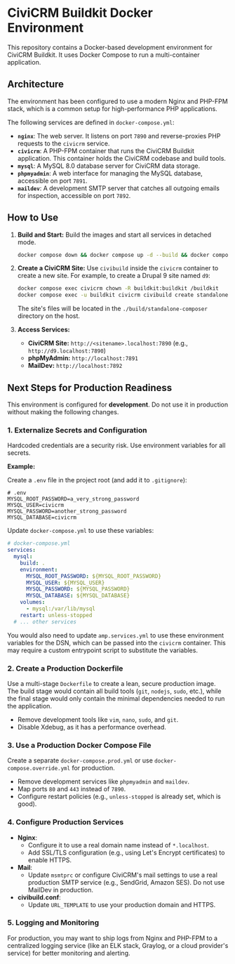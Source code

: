 # CiviCRM Buildkit Docker Environment

This repository contains a Docker-based development environment for CiviCRM Buildkit. It uses Docker Compose to run a multi-container application.

## Architecture

The environment has been configured to use a modern Nginx and PHP-FPM stack, which is a common setup for high-performance PHP applications.

The following services are defined in `docker-compose.yml`:

- **`nginx`**: The web server. It listens on port `7890` and reverse-proxies PHP requests to the `civicrm` service.
- **`civicrm`**: A PHP-FPM container that runs the CiviCRM Buildkit application. This container holds the CiviCRM codebase and build tools.
- **`mysql`**: A MySQL 8.0 database server for CiviCRM data storage.
- **`phpmyadmin`**: A web interface for managing the MySQL database, accessible on port `7891`.
- **`maildev`**: A development SMTP server that catches all outgoing emails for inspection, accessible on port `7892`.

## How to Use

1.  **Build and Start:**
    Build the images and start all services in detached mode.

    ```bash
    docker compose down && docker compose up -d --build && docker compose logs -f
    ```

2.  **Create a CiviCRM Site:**
    Use `civibuild` inside the `civicrm` container to create a new site. For example, to create a Drupal 9 site named `d9`:

    ```bash
    docker compose exec civicrm chown -R buildkit:buildkit /buildkit
    docker compose exec -u buildkit civicrm civibuild create standalone-composer stable
    ```

    The site's files will be located in the `./build/standalone-composer` directory on the host.

3.  **Access Services:**
    - **CiviCRM Site:** `http://<sitename>.localhost:7890` (e.g., `http://d9.localhost:7890`)
    - **phpMyAdmin:** `http://localhost:7891`
    - **MailDev:** `http://localhost:7892`

## Next Steps for Production Readiness

This environment is configured for **development**. Do not use it in production without making the following changes.

### 1. Externalize Secrets and Configuration

Hardcoded credentials are a security risk. Use environment variables for all secrets.

**Example:**

Create a `.env` file in the project root (and add it to `.gitignore`):

```env
# .env
MYSQL_ROOT_PASSWORD=a_very_strong_password
MYSQL_USER=civicrm
MYSQL_PASSWORD=another_strong_password
MYSQL_DATABASE=civicrm
```

Update `docker-compose.yml` to use these variables:

```yaml
# docker-compose.yml
services:
  mysql:
    build: .
    environment:
      MYSQL_ROOT_PASSWORD: ${MYSQL_ROOT_PASSWORD}
      MYSQL_USER: ${MYSQL_USER}
      MYSQL_PASSWORD: ${MYSQL_PASSWORD}
      MYSQL_DATABASE: ${MYSQL_DATABASE}
    volumes:
      - mysql:/var/lib/mysql
    restart: unless-stopped
  # ... other services
```

You would also need to update `amp.services.yml` to use these environment variables for the DSN, which can be passed into the `civicrm` container. This may require a custom entrypoint script to substitute the variables.

### 2. Create a Production Dockerfile

Use a multi-stage `Dockerfile` to create a lean, secure production image. The build stage would contain all build tools (`git`, `nodejs`, `sudo`, etc.), while the final stage would only contain the minimal dependencies needed to run the application.

- Remove development tools like `vim`, `nano`, `sudo`, and `git`.
- Disable Xdebug, as it has a performance overhead.

### 3. Use a Production Docker Compose File

Create a separate `docker-compose.prod.yml` or use `docker-compose.override.yml` for production.

- Remove development services like `phpmyadmin` and `maildev`.
- Map ports `80` and `443` instead of `7890`.
- Configure restart policies (e.g., `unless-stopped` is already set, which is good).

### 4. Configure Production Services

- **Nginx**:
  - Configure it to use a real domain name instead of `*.localhost`.
  - Add SSL/TLS configuration (e.g., using Let's Encrypt certificates) to enable HTTPS.
- **Mail**:
  - Update `msmtprc` or configure CiviCRM's mail settings to use a real production SMTP service (e.g., SendGrid, Amazon SES). Do not use MailDev in production.
- **civibuild.conf**:
  - Update `URL_TEMPLATE` to use your production domain and HTTPS.

### 5. Logging and Monitoring

For production, you may want to ship logs from Nginx and PHP-FPM to a centralized logging service (like an ELK stack, Graylog, or a cloud provider's service) for better monitoring and alerting.

